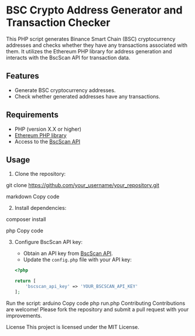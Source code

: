 # BSC Crypto Address Generator and Transaction Checker

This PHP script generates Binance Smart Chain (BSC) cryptocurrency addresses and checks whether they have any transactions associated with them. It utilizes the Ethereum PHP library for address generation and interacts with the BscScan API for transaction data.

## Features

- Generate BSC cryptocurrency addresses.
- Check whether generated addresses have any transactions.

## Requirements

- PHP (version X.X or higher)
- [Ethereum PHP library](https://github.com/kornrunner/php-ethereum)
- Access to the [BscScan API](https://bscscan.com/apis)

## Usage

1. Clone the repository:

git clone https://github.com/your_username/your_repository.git

markdown
Copy code

2. Install dependencies:

composer install

php
Copy code

3. Configure BscScan API key:

   - Obtain an API key from [BscScan API](https://bscscan.com/apis).
   - Update the `config.php` file with your API key:

   ```php
   <?php

   return [
       'bscscan_api_key' => 'YOUR_BSCSCAN_API_KEY'
   ];
Run the script:
arduino
Copy code
php run.php
Contributing
Contributions are welcome! Please fork the repository and submit a pull request with your improvements.

License
This project is licensed under the MIT License.
